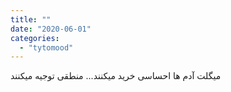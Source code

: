 ```yaml
---
title: ""
date: "2020-06-01"
categories: 
  - "tytomood"
---
```


میگلت آدم ها احساسی خرید میکنند... منطقی توجیه میکنند

